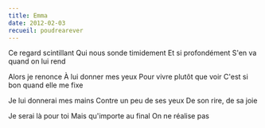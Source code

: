 ```yaml
---
title: Emma
date: 2012-02-03
recueil: poudrearever
---
```


Ce regard scintillant
Qui nous sonde timidement
Et si profondément
S'en va quand on lui rend

Alors je renonce
À lui donner mes yeux
Pour vivre plutôt que voir
C'est si bon quand elle me fixe

Je lui donnerai mes mains
Contre un peu de ses yeux
De son rire, de sa joie

Je serai là pour toi
Mais qu'importe au final
On ne réalise pas
